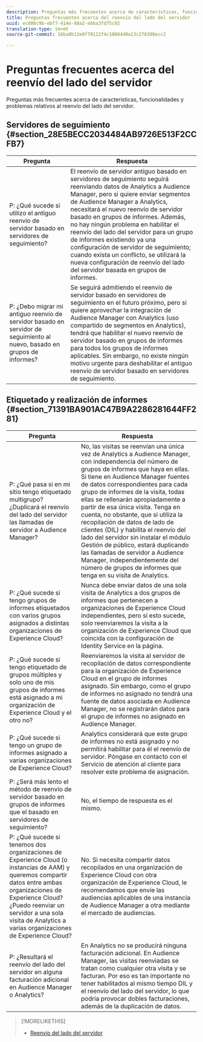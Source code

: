 ```yaml
---
description: Preguntas más frecuentes acerca de características, funcionalidades y problemas relativos al reenvío del lado del servidor.
title: Preguntas frecuentes acerca del reenvío del lado del servidor
uuid: ecd0bc9b-ebf7-414e-88a2-ebba3fd75c92
translation-type: tm+mt
source-git-commit: 16ba0b12e0f70112f4c10804d0a13c278388ecc2

---
```



# Preguntas frecuentes acerca del reenvío del lado del servidor

Preguntas más frecuentes acerca de características, funcionalidades y problemas relativos al reenvío del lado del servidor.

## Servidores de seguimiento {#section_28E5BECC2034484AB9726E513F2CCFB7}

| Pregunta | Respuesta |
|--- |--- |
| P: ¿Qué sucede si utilizo el antiguo reenvío de servidor basado en servidores de seguimiento? | El reenvío de servidor antiguo basado en servidores de seguimiento seguirá reenviando datos de Analytics a Audience Manager, pero si quiere enviar segmentos de Audience Manager a Analytics, necesitará el nuevo reenvío de servidor basado en grupos de informes. Además, no hay ningún problema en habilitar el reenvío del lado del servidor para un grupo de informes existiendo ya una configuración de servidor de seguimiento; cuando exista un conflicto, se utilizará la nueva configuración de reenvío del lado del servidor basada en grupos de informes. |
| P: ¿Debo migrar mi antiguo reenvío de servidor basado en servidor de seguimiento al nuevo, basado en grupos de informes? | Se seguirá admitiendo el reenvío de servidor basado en servidores de seguimiento en el futuro próximo, pero si quiere aprovechar la integración de Audience Manager con Analytics (uso compartido de segmentos en Analytics), tendrá que habilitar el nuevo reenvío de servidor basado en grupos de informes para todos los grupos de informes aplicables. Sin embargo, no existe ningún motivo urgente para deshabilitar el antiguo reenvío de servidor basado en servidores de seguimiento. |

## Etiquetado y realización de informes {#section_71391BA901AC47B9A2286281644FF281}

| Pregunta | Respuesta |
|--- |--- |
| P: ¿Qué pasa si en mi sitio tengo etiquetado multigrupo? ¿Duplicará el reenvío del lado del servidor las llamadas de servidor a Audience Manager? | No, las visitas se reenvían una única vez de Analytics a Audience Manager, con independencia del número de grupos de informes que haya en ellas. Si tiene en Audience Manager fuentes de datos correspondientes para cada grupo de informes de la visita, todas ellas se rellenarán apropiadamente a partir de esa única visita.  Tenga en cuenta, no obstante, que si utiliza la recopilación de datos de lado de clientes (DIL) y habilita el reenvío del lado del servidor sin instalar el módulo Gestión de público, estará duplicando las llamadas de servidor a Audience Manager, independientemente del número de grupos de informes que tenga en su visita de Analytics. |
| P: ¿Qué sucede si tengo grupos de informes etiquetados con varios grupos asignados a distintas organizaciones de Experience Cloud? | Nunca debe enviar datos de una sola visita de Analytics a dos grupos de informes que pertenecen a organizaciones de Experience Cloud independientes, pero si esto sucede, solo reenviaremos la visita a la organización de Experience Cloud que coincida con la configuración de Identity Service en la página. |
| P: ¿Qué sucede si tengo etiquetado de grupos múltiples y solo uno de mis grupos de informes está asignado a mi organización de Experience Cloud y el otro no? | Reenviaremos la visita al servidor de recopilación de datos correspondiente para la organización de Experience Cloud en el grupo de informes asignado. Sin embargo, como el grupo de informes no asignado no tendrá una fuente de datos asociada en Audience Manager, no se registrarán datos para el grupo de informes no asignado en Audience Manager. |
| P: ¿Qué sucede si tengo un grupo de informes asignado a varias organizaciones de Experience Cloud? | Analytics considerará que este grupo de informes no está asignado y no permitirá habilitar para él el reenvío de servidor. Póngase en contacto con el Servicio de atención al cliente para resolver este problema de asignación. |
| P: ¿Será más lento el método de reenvío de servidor basado en grupos de informes que el basado en servidores de seguimiento? | No, el tiempo de respuesta es el mismo. |
| P: ¿Qué sucede si tenemos dos organizaciones de Experience Cloud (o instancias de AAM) y queremos compartir datos entre ambas organizaciones de Experience Cloud? ¿Puedo reenviar un servidor a una sola visita de Analytics a varias organizaciones de Experience Cloud? | No. Si necesita compartir datos recopilados en una organización de Experience Cloud con otra organización de Experience Cloud, le recomendamos que envíe las audiencias aplicables de una instancia de Audience Manager a otra mediante el mercado de audiencias. |
| P: ¿Resultará el reenvío del lado del servidor en alguna facturación adicional en Audience Manager o Analytics? | En Analytics no se producirá ninguna facturación adicional. En Audience Manager, las visitas reenviadas se tratan como cualquier otra visita y se facturan.  Por eso es tan importante no tener habilitados al mismo tiempo DIL y el reenvío del lado del servidor, lo que podría provocar dobles facturaciones, además de la duplicación de datos. |

>[!MORELIKETHIS]
>
>* [Reenvío del lado del servidor](/help/admin/admin/c-server-side-forwarding/ssf.md)

